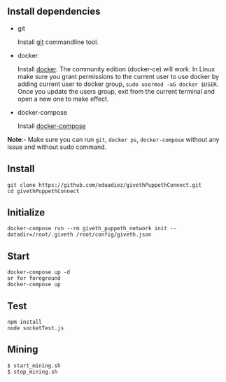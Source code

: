 ## Install dependencies

- git

   Install [git](https://git-scm.com/book/en/v2/Getting-Started-Installing-Git) commandline tool.

- docker

   Install [docker](https://docs.docker.com/engine/installation). The community edition (docker-ce) will work. In Linux make sure you grant permissions to the current user to use docker by adding current user to docker group, `sudo usermod -aG docker $USER`. Once you update the users group, exit from the current terminal and open a new one to make effect.

- docker-compose

   Install [docker-compose](https://docs.docker.com/compose/install)
   
**Note**:- Make sure you can run `git`, `docker ps`, `docker-compose` without any issue and without sudo command.

## Install 
```
git clone https://github.com/eduadiez/givethPuppethConnect.git
cd givethPuppethConnect
```

## Initialize 
```
docker-compose run --rm giveth_puppeth_network init --datadir=/root/.giveth /root/config/giveth.json
```

## Start
```
docker-compose up -d
or for foreground
docker-compose up 
```

## Test
```
npm install
node socketTest.js
```

## Mining
```
$ start_mining.sh
$ stop_mining.sh
```
